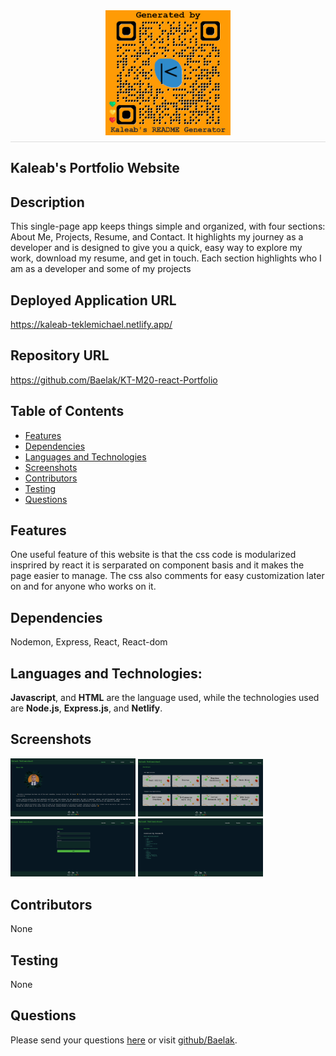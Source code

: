   <div style="display: flex; justify-content: center; border-bottom: 1px solid #ddd; padding-bottom: 10px; margin-bottom: 20px;">
  <img src="./Develop/public/assets/images/logos/generatedQR.png" alt="Logo" style="max-height: 200px; max-width: 200px;">
</div>

## **Kaleab's Portfolio Website**


## Description
This single-page app keeps things simple and organized, with four sections: About Me, Projects, Resume, and Contact. It highlights my journey as a developer and is designed to give you a quick, easy way to explore my work, download my resume, and get in touch. Each section highlights who I am as a developer and some of my projects

## Deployed Application URL
https://kaleab-teklemichael.netlify.app/

## Repository URL
https://github.com/Baelak/KT-M20-react-Portfolio

## Table of Contents
* [Features](#features)
* [Dependencies](#dependencies)
* [Languages and Technologies](#languages-and-technologies)
* [Screenshots](#Screenshots)
* [Contributors](#contributors)
* [Testing](#testing)
* [Questions](#questions)

## Features
One useful feature of this website is that the css code is modularized insprired by react it is serparated on component basis and it makes the page easier to manage. The css also comments for easy customization later on and for anyone who works on it.

## Dependencies
Nodemon, Express, React, React-dom

## Languages and Technologies:
**Javascript**, and **HTML** are the language used, while the technologies used  are **Node.js**, **Express.js**, and **Netlify**.

## Screenshots
<img src="./Develop/public/assets/images/readme/AboutMe.png" alt="AboutMe" style="max-height: 200px; max-width: 200px;">
<img src="./Develop/public/assets/images/readme/Portfolio.png" alt="Portfolio" style="max-height: 200px; max-width: 200px;">
<img src="./Develop/public/assets/images/readme/Contact.png" alt="Contact" style="max-height: 200px; max-width: 200px;">
<img src="./Develop/public/assets/images/readme/Resume.png" alt="Resume" style="max-height: 200px; max-width: 200px;">

## Contributors
None

## Testing
None

## Questions
Please send your questions [here](mailto:teklemichaelkaleab@gmail.com?subject=[GitHub]%20Dev%20Connect) or visit [github/Baelak](https://github.com/Baelak).
